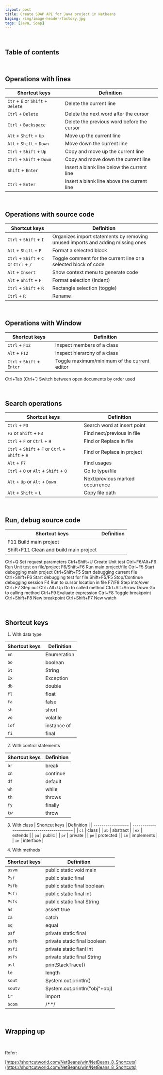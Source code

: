 ```yaml
---
layout: post
title: Create SOAP API for Java project in Netbeans
bigimg: /img/image-header/factory.jpg
tags: [Java, Soap]
---
```




<br>

## Table of contents





<br>

## Operations with lines

|                       Shortcut keys                     |                  Definition                 |
| ------------------------------------------------------- | ------------------------------------------- |
| ```Ctr``` + ```E``` or ```Shift``` + ```Delete```       | Delete the current line                     |
| ```Ctrl``` + ```Delete```                               | Delete the next word after the cursor       |
| ```Ctrl``` + ```Backspace```                            | Delete the previous word before the cursor  |
| ```Alt``` + ```Shift``` + ```Up```                      | Move up the current line                    |
| ```Alt``` + ```Shift``` + ```Down```                    | Move down the current line                  |
| ```Ctrl``` + ```Shift``` + ```Up```                     | Copy and move up the current line           |
| ```Ctrl``` + ```Shift``` + ```Down```                   | Copy and move down the current line         |
| ```Shift``` + ```Enter```                               | Insert a blank line below the current line  |
| ```Ctrl``` + ```Enter```                                | Insert a blank line above the current line  |

<br>

## Operations with source code

|                       Shortcut keys                     |                  Definition                 |
| ------------------------------------------------------- | ------------------------------------------- |
| ```Ctrl``` + ```Shift``` + ```I```                      | Organizes import statements by removing unused imports and adding missing ones |
| ```Alt``` + ```Shift``` + ```F```                       | Format a selected block                     |
| ```Ctrl``` + ```Shift``` + ```C``` or ```Ctrl``` + ```/``` | Toggle comment for the current line or a selected block of code |
| ```Alt``` + ```Insert```                                | Show context menu to generate code          |
| ```Alt``` + ```Shift``` + ```F```                       | Format selection (Indent)                   |
| ```Ctrl``` + ```Shift``` + ```R```                      | Rectangle selection (toggle)                |
| ```Ctrl``` + ```R```                                    | Rename                                      |



<br>

## Operations with Window

|                       Shortcut keys                     |                  Definition                 |
| ------------------------------------------------------- | ------------------------------------------- |
| ```Ctrl``` + ```F12```                                  | Inspect members of a class                  |
| ```Alt``` + ```F12```                                   | Inspect hierarchy of a class                |
| ```Ctrl``` + ```Shift``` + ```Enter```                  | Toggle maximum/minimum of the current editor|
Ctrl+Tab (Ctrl+`)	Switch between open documents by order used

<br>

## Search operations

|                       Shortcut keys                     |                  Definition                 |
| ------------------------------------------------------- | ------------------------------------------- |
| ```Ctrl``` + ```F3```                                   | Search word at insert point                 |
| ```F3``` or ```Shift``` + ```F3```                      | Find next/previous in file                  |
| ```Ctrl``` + ```F``` or ```Ctrl``` + ```H```            | Find or Replace in file                     |
| ```Ctrl``` + ```Shift``` + ```F``` or ```Ctrl``` + ```Shift``` + ```H```            | Find or Replace in project |
| ```Alt``` + ```F7```                                    | Find usages                                 |
| ```Ctrl``` + ```O``` or ```Alt``` + ```Shift``` + ```O```  | Go to type/file                          |
| ``Alt`` + ```Up``` or ```Alt``` + ```Down```            | Next/previous marked occurrence             |
| ```Alt``` + ```Shift``` + ```L```                       | Copy file path                              |


<br>

## Run, debug source code

|                       Shortcut keys                     |                  Definition                 |
| ------------------------------------------------------- | ------------------------------------------- |
| F11   Build main project
| Shift+F11	Clean and build main project
Ctrl+Q	Set request parameters
Ctrl+Shift+U	Create Unit test
Ctrl+F6/Alt+F6	Run Unit test on file/project
F6/Shift+F6	Run main project/file
Ctrl+F5	Start debugging main project
Ctrl+Shift+F5	Start debugging current file
Ctrl+Shift+F6	Start debugging test for file
Shift+F5/F5	Stop/Continue debugging session
F4	Run to cursor location in file
F7/F8	Step into/over
Ctrl+F7	Step out
Ctrl+Alt+Up	Go to called method
Ctrl+Alt+Arrow Down	Go to calling method
Ctrl+F9	Evaluate expression
Ctrl+F8	Toggle breakpoint
Ctrl+Shift+F8	New breakpoint
Ctrl+Shift+F7	New watch


<br>

## Shortcut keys
1. With data type

|   Shortcut keys    |                  Definition                 |
| ------------------ | ------------------------------------------- |
| ```En```           | Enumeration                                 |
| ```bo```           | boolean                                     |
| ```St```           | String                                      |
| ```Ex```           | Exception                                   |
| ```db```           | double                                      |
| ```fl```	         | float                                       |
| ```fa```	         | false                                       |
| ```sh```	         | short                                       |
| ```vo```	         | volatile                                    |
| ```iof```	         | instance of                                 |
| ```fi```	         | final                                       |

2. With control statements

|   Shortcut keys    |                  Definition                 |
| ------------------ | ------------------------------------------- |
| ```br```           | break                                       |
| ```cn```           | continue                                    |
| ```df```           | default                                     |
| ```wh```	         | while                                       |
| ```th```	         | throws                                      |
| ```fy```	         | finally                                     |
| ```tw```	         | throw                                       |

3. With class
|   Shortcut keys    |                  Definition                 |
| ------------------ | ------------------------------------------- |
| ```cl```           | class                                       |
| ```ab```           | abstract                                    |
| ```ex```           | extends                                     |
| ```pu```	         | public                                      |
| ```pr```	         | private                                     |
| ```pe```	         | protected                                   |
| ```im```	         | implements                                  |
| ```ie```	         | interface                                   |


4. With methods

|   Shortcut keys    |                  Definition                 |
| ------------------ | ------------------------------------------- |
| ```psvm```         | public static void main                     |
| ```Psf```          | public static final                         |
| ```Psfb```         | public static final boolean                 |
| ```Psfi```         | public static final int                     |
| ```Psfs```         | public static final String                  |
| ```as```           | assert true                                 |
| ```ca```           | catch                                       |
| ```eq```	         | equal                                       |
| ```psf```	         | private static final                        |
| ```psfb```	     | private static final boolean                |
| ```psfi```	     | private static fianl int                    |
| ```psfs```	     | private static final String                 |
| ```pst```	         | printStackTrace()                           |
| ```le```	         | length                                      |
| ```sout```	     | System.out.println()                        |
| ```soutv```	     | System.out.println("obj"+obj)               |
| ```ir```	         | import                                      |
| ```bcom```	     | /**/                                        |


<br>

## Wrapping up






<br>

Refer:

[https://shortcutworld.com/NetBeans/win/NetBeans_8_Shortcuts](https://shortcutworld.com/NetBeans/win/NetBeans_8_Shortcuts)
